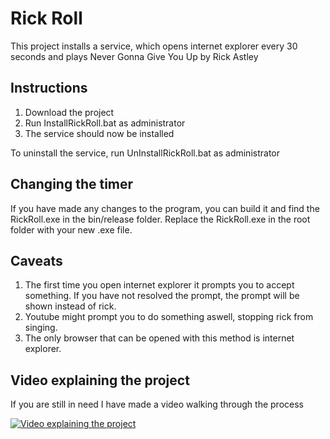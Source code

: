 # Rick Roll

This project installs a service, which opens internet explorer every 30 seconds and plays Never Gonna Give You Up by Rick Astley

## Instructions
1. Download the project
2. Run InstallRickRoll.bat as administrator
3. The service should now be installed


To uninstall the service, run UnInstallRickRoll.bat as administrator

## Changing the timer
If you have made any changes to the program, you can build it and find the RickRoll.exe in the bin/release folder. Replace the RickRoll.exe in the root folder with your new .exe file.

## Caveats
1. The first time you open internet explorer it prompts you to accept something. If you have not resolved the prompt, the prompt will be shown instead of rick.
2. Youtube might prompt you to do something aswell, stopping rick from singing.
3. The only browser that can be opened with this method is internet explorer.

## Video explaining the project
If you are still in need I have made a video walking through the process

[![Video explaining the project](https://i9.ytimg.com/vi/wh1MN_Jsndc/mqdefault.jpg?v=5fb14268&sqp=CNy7po4G&rs=AOn4CLAesmoawAz5_iyl1wyR6JKJtk8C_Q)](https://www.youtube.com/watch?v=wh1MN_Jsndc&ab_channel=Pippe)

